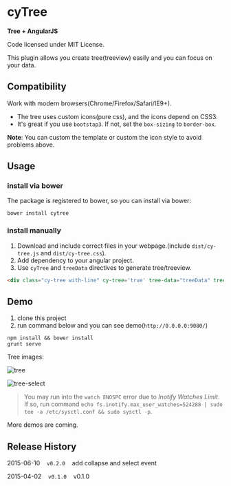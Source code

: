 # cyTree

**Tree + AngularJS**

Code licensed under MIT License.

This plugin allows you create tree(treeview) easily and you can focus on your data.

## Compatibility

Work with modern browsers(Chrome/Firefox/Safari/IE9+).

* The tree uses custom icons(pure css), and the icons depend on CSS3.
* It's great if you use `bootstap3`. If not, set the `box-sizing` to `border-box`.

**Note**: You can custom the template or custom the icon style to avoid problems above.

## Usage

### install via bower

The package is registered to bower, so you can install via bower:

```shell
bower install cytree
```

### install manually

1. Download and include correct files in your webpage.(include `dist/cy-tree.js` and `dist/cy-tree.css`).
2. Add dependency to your angular project. 
3. Use `cyTree` and `treeData` directives to generate tree/treeview.

```html
<div class="cy-tree with-line" cy-tree='true' tree-data="treeData" tree-label-flag="name" tree-child-flag="list" debug-mode='true'></div>
```

## Demo

1. clone this project
2. run command below and you can see demo(`http://0.0.0.0:9080/`)

```shell
npm install && bower install
grunt serve
```

Tree images:

![tree](http://creeper-static.qiniudn.com/github-tree1.png)

![tree-select](http://creeper-static.qiniudn.com/github-tree2.png)

> You may run into the `watch ENOSPC` error due to *Inotify Watches Limit*. If so, run command `echo fs.inotify.max_user_watches=524288 | sudo tee -a /etc/sysctl.conf && sudo sysctl -p`.


More demos are coming.

## Release History

2015-06-10&nbsp;&nbsp;&nbsp;&nbsp;`v0.2.0`&nbsp;&nbsp;&nbsp;&nbsp;add collapse and select event

2015-04-02&nbsp;&nbsp;&nbsp;&nbsp;`v0.1.0`&nbsp;&nbsp;&nbsp;&nbsp;v0.1.0
